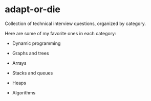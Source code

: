 # adapt-or-die

Collection of technical interview questions, organized by category.

Here are some of my favorite ones in each category:

* Dynamic programming

* Graphs and trees

* Arrays

* Stacks and queues

* Heaps

* Algorithms
